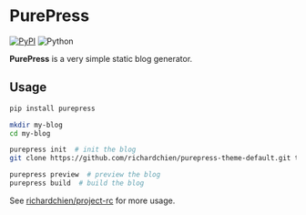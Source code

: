 # PurePress

[![PyPI](https://img.shields.io/pypi/v/purepress.svg)](https://pypi.python.org/pypi/purepress)
![Python](https://img.shields.io/badge/python-3.6%2B-blue.svg)

**PurePress** is a very simple static blog generator.

## Usage

```bash
pip install purepress

mkdir my-blog
cd my-blog

purepress init  # init the blog
git clone https://github.com/richardchien/purepress-theme-default.git theme  # install a theme

purepress preview  # preview the blog
purepress build  # build the blog
```

See [richardchien/project-rc](https://github.com/richardchien/project-rc) for more usage.
